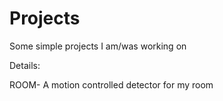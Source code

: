 # Projects
Some simple projects I am/was working on

Details:

ROOM- A motion controlled detector for my room
